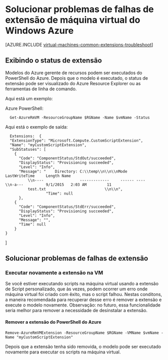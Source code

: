 <properties
   pageTitle="Solucionar problemas de falhas de extensão de máquina virtual do Windows | Microsoft Azure"
   description="Saiba mais sobre a solução de problemas de falhas de extensão de máquina virtual do Windows Azure"
   services="virtual-machines-windows"
   documentationCenter=""
   authors="kundanap"
   manager="timlt"
   editor=""
   tags="top-support-issue,azure-resource-manager"/>

<tags
   ms.service="virtual-machines-windows"
   ms.devlang="na"
   ms.topic="article"
   ms.tgt_pltfrm="vm-windows"
   ms.workload="infrastructure-services"
   ms.date="03/29/2016"
   ms.author="kundanap"/>

# <a name="troubleshooting-azure-windows-vm-extension-failures"></a>Solucionar problemas de falhas de extensão de máquina virtual do Windows Azure

[AZURE.INCLUDE [virtual-machines-common-extensions-troubleshoot](../../includes/virtual-machines-common-extensions-troubleshoot.md)]

## <a name="viewing-extension-status"></a>Exibindo o status de extensão
Modelos do Azure gerente de recursos podem ser executados do PowerShell do Azure. Depois que o modelo é executado, o status de extensão pode ser visualizado do Azure Resource Explorer ou as ferramentas de linha de comando.

Aqui está um exemplo:

Azure PowerShell:

      Get-AzureRmVM -ResourceGroupName $RGName -Name $vmName -Status

Aqui está o exemplo de saída:

      Extensions:  {
      "ExtensionType": "Microsoft.Compute.CustomScriptExtension",
      "Name": "myCustomScriptExtension",
      "SubStatuses": [
        {
          "Code": "ComponentStatus/StdOut/succeeded",
          "DisplayStatus": "Provisioning succeeded",
          "Level": "Info",
          "Message": "    Directory: C:\\temp\\n\\n\\nMode                LastWriteTime     Length Name
              \\n----                -------------     ------ ----                              \\n-a---          9/1/2015   2:03 AM         11
              test.txt                          \\n\\n",
                      "Time": null
          },
        {
          "Code": "ComponentStatus/StdErr/succeeded",
          "DisplayStatus": "Provisioning succeeded",
          "Level": "Info",
          "Message": "",
          "Time": null
        }
    }
  ]

## <a name="troubleshooting-extension-failures"></a>Solucionar problemas de falhas de extensão

### <a name="re-running-the-extension-on-the-vm"></a>Executar novamente a extensão na VM

Se você estiver executando scripts na máquina virtual usando a extensão de Script personalizado, que às vezes, podem ocorrer um erro onde máquina virtual foi criado com êxito, mas o script falhou. Nestas conditons, a maneira recomendada para recuperar desse erro é remover a extensão e execute o modelo novamente.
Observação: no futuro, essa funcionalidade seria melhor para remover a necessidade de desinstalar a extensão.


#### <a name="remove-the-extension-from-azure-powershell"></a>Remover a extensão do PowerShell do Azure

    Remove-AzureRmVMExtension -ResourceGroupName $RGName -VMName $vmName -Name "myCustomScriptExtension"

Depois que a extensão tenha sido removida, o modelo pode ser executado novamente para executar os scripts na máquina virtual.
